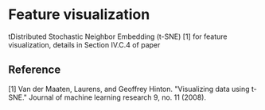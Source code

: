 # Feature visualization

tDistributed Stochastic Neighbor Embedding (t-SNE) [1] for feature visualization, details in Section IV.C.4 of paper

## Reference
[1] Van der Maaten, Laurens, and Geoffrey Hinton. "Visualizing data using t-SNE." Journal of machine learning research 9, no. 11 (2008).
